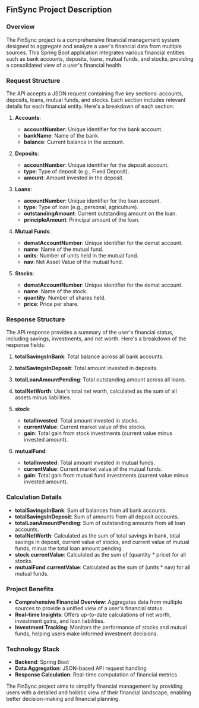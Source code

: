 ## FinSync Project Description

### Overview
The FinSync project is a comprehensive financial management system designed to aggregate and analyze a user's financial data from multiple sources. This Spring Boot application integrates various financial entities such as bank accounts, deposits, loans, mutual funds, and stocks, providing a consolidated view of a user's financial health.

### Request Structure
The API accepts a JSON request containing five key sections: accounts, deposits, loans, mutual funds, and stocks. Each section includes relevant details for each financial entity. Here's a breakdown of each section:

1. **Accounts**: 
   - **accountNumber**: Unique identifier for the bank account.
   - **bankName**: Name of the bank.
   - **balance**: Current balance in the account.

2. **Deposits**:
   - **accountNumber**: Unique identifier for the deposit account.
   - **type**: Type of deposit (e.g., Fixed Deposit).
   - **amount**: Amount invested in the deposit.

3. **Loans**:
   - **accountNumber**: Unique identifier for the loan account.
   - **type**: Type of loan (e.g., personal, agriculture).
   - **outstandingAmount**: Current outstanding amount on the loan.
   - **principleAmount**: Principal amount of the loan.

4. **Mutual Funds**:
   - **dematAccountNumber**: Unique identifier for the demat account.
   - **name**: Name of the mutual fund.
   - **units**: Number of units held in the mutual fund.
   - **nav**: Net Asset Value of the mutual fund.

5. **Stocks**:
   - **dematAccountNumber**: Unique identifier for the demat account.
   - **name**: Name of the stock.
   - **quantity**: Number of shares held.
   - **price**: Price per share.

### Response Structure
The API response provides a summary of the user's financial status, including savings, investments, and net worth. Here's a breakdown of the response fields:

1. **totalSavingsInBank**: Total balance across all bank accounts.
2. **totalSavingsInDeposit**: Total amount invested in deposits.
3. **totalLoanAmountPending**: Total outstanding amount across all loans.
4. **totalNetWorth**: User's total net worth, calculated as the sum of all assets minus liabilities.

5. **stock**:
   - **totalInvested**: Total amount invested in stocks.
   - **currentValue**: Current market value of the stocks.
   - **gain**: Total gain from stock investments (current value minus invested amount).

6. **mutualFund**:
   - **totalInvested**: Total amount invested in mutual funds.
   - **currentValue**: Current market value of the mutual funds.
   - **gain**: Total gain from mutual fund investments (current value minus invested amount).

### Calculation Details
- **totalSavingsInBank**: Sum of balances from all bank accounts.
- **totalSavingsInDeposit**: Sum of amounts from all deposit accounts.
- **totalLoanAmountPending**: Sum of outstanding amounts from all loan accounts.
- **totalNetWorth**: Calculated as the sum of total savings in bank, total savings in deposit, current value of stocks, and current value of mutual funds, minus the total loan amount pending.
- **stock.currentValue**: Calculated as the sum of (quantity * price) for all stocks.
- **mutualFund.currentValue**: Calculated as the sum of (units * nav) for all mutual funds.
  
### Project Benefits
- **Comprehensive Financial Overview**: Aggregates data from multiple sources to provide a unified view of a user's financial status.
- **Real-time Insights**: Offers up-to-date calculations of net worth, investment gains, and loan liabilities.
- **Investment Tracking**: Monitors the performance of stocks and mutual funds, helping users make informed investment decisions.

### Technology Stack
- **Backend**: Spring Boot
- **Data Aggregation**: JSON-based API request handling
- **Response Calculation**: Real-time computation of financial metrics

The FinSync project aims to simplify financial management by providing users with a detailed and holistic view of their financial landscape, enabling better decision-making and financial planning. 
